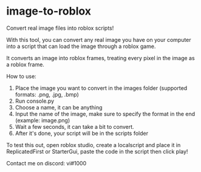 # image-to-roblox
Convert real image files into roblox scripts!

With this tool, you can convert any real image you have on your computer into a script that can load the image through a roblox game.

It converts an image into roblox frames, treating every pixel in the image as a roblox frame.

How to use:
1. Place the image you want to convert in the images folder (supported formats: .png, .jpg, .bmp)
2. Run console.py
3. Choose a name, it can be anything
4. Input the name of the image, make sure to specify the format in the end (example: image.png)
5. Wait a few seconds, it can take a bit to convert.
6. After it's done, your script will be in the scripts folder

To test this out, open roblox studio, create a localscript and place it in ReplicatedFirst or StarterGui, paste the code in the script then click play!

Contact me on discord: vi#1000
